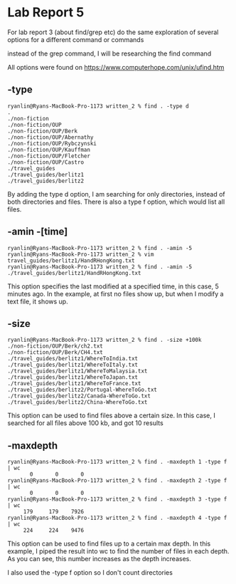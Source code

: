 # Lab Report 5

For lab report 3 (about find/grep etc) do the same exploration of several
options for a different command or commands

instead of the grep command, I will be researching the find command

All options were found on https://www.computerhope.com/unix/ufind.htm

## -type

```
ryanlin@Ryans-MacBook-Pro-1173 written_2 % find . -type d
.
./non-fiction
./non-fiction/OUP
./non-fiction/OUP/Berk
./non-fiction/OUP/Abernathy
./non-fiction/OUP/Rybczynski
./non-fiction/OUP/Kauffman
./non-fiction/OUP/Fletcher
./non-fiction/OUP/Castro
./travel_guides
./travel_guides/berlitz1
./travel_guides/berlitz2
```

By adding the type d option, I am searching for only directories, instead of
both directories and files. There is also a type f option, which would list
all files.

## -amin -[time]

```
ryanlin@Ryans-MacBook-Pro-1173 written_2 % find . -amin -5
ryanlin@Ryans-MacBook-Pro-1173 written_2 % vim travel_guides/berlitz1/HandRHongKong.txt
ryanlin@Ryans-MacBook-Pro-1173 written_2 % find . -amin -5                             
./travel_guides/berlitz1/HandRHongKong.txt
```

This option specifies the last modified at a specified time, in this case,
5 minutes ago. In the example, at first no files show up, but when I modify
a text file, it shows up.

## -size

```
ryanlin@Ryans-MacBook-Pro-1173 written_2 % find . -size +100k
./non-fiction/OUP/Berk/ch2.txt
./non-fiction/OUP/Berk/CH4.txt
./travel_guides/berlitz1/WhereToIndia.txt
./travel_guides/berlitz1/WhereToItaly.txt
./travel_guides/berlitz1/WhereToMalaysia.txt
./travel_guides/berlitz1/WhereToJapan.txt
./travel_guides/berlitz1/WhereToFrance.txt
./travel_guides/berlitz2/Portugal-WhereToGo.txt
./travel_guides/berlitz2/Canada-WhereToGo.txt
./travel_guides/berlitz2/China-WhereToGo.txt
```

This option can be used to find files above a certain size. In this case,
I searched for all files above 100 kb, and got 10 results

## -maxdepth

```
ryanlin@Ryans-MacBook-Pro-1173 written_2 % find . -maxdepth 1 -type f | wc
       0       0       0
ryanlin@Ryans-MacBook-Pro-1173 written_2 % find . -maxdepth 2 -type f | wc
       0       0       0
ryanlin@Ryans-MacBook-Pro-1173 written_2 % find . -maxdepth 3 -type f | wc
     179     179    7926
ryanlin@Ryans-MacBook-Pro-1173 written_2 % find . -maxdepth 4 -type f | wc
     224     224    9476
```

This option can be used to find files up to a certain max depth.
In this example, I piped the result into wc to find the number of files in each
depth. As you can see, this number increases as the depth increases.

I also used the -type f option so I don't count directories